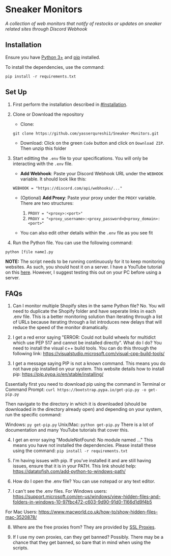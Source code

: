 # Sneaker Monitors
*A collection of web monitors that notify of restocks or updates on sneaker related sites through Discord Webhook*


## Installation
Ensure you have [Python 3+](https://www.python.org/downloads/) and [pip](https://pip.pypa.io/en/stable/installing/) installed. 

To install the dependencies, use the command:
```
pip install -r requirements.txt
```

## Set Up

1. First perform the installation described in [#Installation](#installation).

2. Clone or Download the repository
    - Clone:
    ```
    git clone https://github.com/yasserqureshi1/Sneaker-Monitors.git
    ```
    - Download: Click on the green `Code` button and click on `Download ZIP`. Then unzip this folder
    
3. Start editting the `.env` file to your specifications. You will only be interacting with the ```.env``` file.
    - **Add Webhook**: Paste your Discord Webhook URL under the `WEBHOOK` variable. It should look like this:
    ```
    WEBHOOK = "https://discord.com/api/webhooks/..."
    ```
    - (Optional) **Add Proxy**: Paste your proxy under the `PROXY` variable. There are two structures:

        1. ```PROXY = "<proxy>:<port>"``` 
        2. ```PROXY = "<proxy_username>:<proxy_password>@<proxy_domain>:<port>"```
    - You can also edit other details within the `.env` file as you see fit

4. Run the Python file. You can use the following command:
  ```
  python [file name].py
  ```

**NOTE:** The script needs to be running continuously for it to keep monitoring websites. As such, you should host it on a server. I have a YouTube tutorial on this [here](https://youtu.be/nmUSSlt4JKk). However, I suggest testing this out on your PC before using a server.
    

## FAQs

1. Can I monitor multiple Shopify sites in the same Python file?
No. You will need to duplicate the Shopify folder and have seperate links in each .env file. 
This is a better monitoring solution than iterating through a list of URLs because iterating through a list introduces new delays that will reduce the speed of the monitor dramatically.

2. I get a red error saying "ERROR: Could not build wheels for multidict which use PEP 517 and cannot be installed directly". What do I do?
You need to install the visual c++ build tools. You can do this through the following link: https://visualstudio.microsoft.com/visual-cpp-build-tools/

3. I get a message saying PIP is not a known command.
This means you do not have pip installed on your system. This website details how to install pip: https://pip.pypa.io/en/stable/installing/

Essentially first you need to download pip using the command in Terminal or Command Prompt:
```curl https://bootstrap.pypa.io/get-pip.py -o get-pip.py```

Then navigate to the directory in which it is downloaded (should be downloaded in the directory already open) and depending on your system, run the specific command:

Windows: ```py get-pip.py```
Unix/Mac: ```python get-pip.py```
There is a lot of documentation and many YouTube tutorials that cover this.

4. I get an error saying "ModuleNotFound: No module named ..."
This means you have not installed the dependencies. Please install these using the command:
```pip install -r requirements.txt```

5. I'm having issues with pip.
If you've installed it and are still having issues, ensure that it is in your PATH. This link should help: https://datatofish.com/add-python-to-windows-path/

6. How do I open the .env file?
You can use notepad or any text editor.

7. I can't see the .env files.
For Windows users:
https://support.microsoft.com/en-us/windows/view-hidden-files-and-folders-in-windows-10-97fbc472-c603-9d90-91d0-1166d1d9f4b5

For Mac Users:
https://www.macworld.co.uk/how-to/show-hidden-files-mac-3520878/

8. Where are the free proxies from?
They are provided by [SSL Proxies](https://www.sslproxies.org/). 

9. If I use my own proxies, can they get banned?
Possibly. There may be a chance that they get banned, so bare that in mind when using the scripts.

